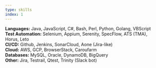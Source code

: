 ```yaml
---
type: skills
index: 1
---
```


**Languages:** Java, JavaScript, C#, Bash, Perl, Python, Golang, VBScript  
**Test Automation:** Selenium, Appium, Serenity, SpecFlow, ATS (TMA), Horus, Leto  
**CI/CD:** Github, Jenkins, SonarCloud, Aone (Jira-like)  
**Cloud:** AWS, GCP, BrowserStack, Caroufarm   
**Databases:** MySQL, Oracle, DynamoDB, BigQuery  
**Other:** Jira, Testrail, Qtest, Trinity (Slack bot)
